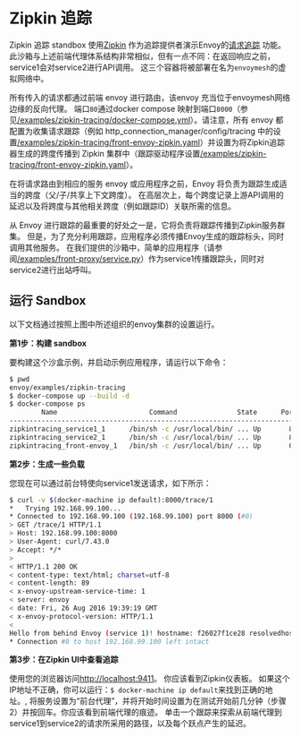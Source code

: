 # Zipkin 追踪


Zipkin 追踪 standbox 使用[Zipkin](http://zipkin.io/) 作为追踪提供者演示Envoy的[请求追踪](../../intro/arch_overview/tracing.md＃arch-overview-tracing) 功能。此沙箱与上述前端代理体系结构非常相似，但有一点不同：在返回响应之前，service1会对service2进行API调用。 这三个容器将被部署在名为`envoymesh`的虚拟网络中。

所有传入的请求都通过前端 envoy 进行路由，该envoy 充当位于envoymesh网络边缘的反向代理。 端口`80`通过docker compose 映射到端口`8000`（参见[/examples/zipkin-tracing/docker-compose.yml](https://github.com/envoyproxy/envoy/blob/master//examples/zipkin-tracing/docker-compose.yml)）。请注意，所有 envoy 都配置为收集请求跟踪（例如 http_connection_manager/config/tracing 中的设置[/examples/zipkin-tracing/front-envoy-zipkin.yaml](https://github.com/envoyproxy/envoy/blob/master//examples/zipkin-tracing/front-envoy-zipkin.yaml)）并设置为将Zipkin追踪器生成的跨度传播到 Zipkin 集群中（跟踪驱动程序设置[/examples/zipkin-tracing/front-envoy-zipkin.yaml](https://github.com/envoyproxy/envoy/blob/master//examples/zipkin-tracing/front-envoy-zipkin.yaml)）。

在将请求路由到相应的服务 envoy 或应用程序之前，Envoy 将负责为跟踪生成适当的跨度（父/子/共享上下文跨度）。 在高层次上，每个跨度记录上游API调用的延迟以及将跨度与其他相关跨度（例如跟踪ID）关联所需的信息。

从 Envoy 进行跟踪的最重要的好处之一是，它将负责将跟踪传播到Zipkin服务群集。 但是，为了充分利用跟踪，应用程序必须传播Envoy生成的跟踪标头，同时调用其他服务。 在我们提供的沙箱中，简单的应用程序（请参阅[/examples/front-proxy/service.py](https://github.com/envoyproxy/envoy/blob/master//examples/front-proxy/service.py)）作为service1传播跟踪头，同时对service2进行出站呼叫。

## 运行 Sandbox

以下文档通过按照上图中所述组织的envoy集群的设置运行。


**第1步：构建 sandbox**



要构建这个沙盒示例，并启动示例应用程序，请运行以下命令：

```bash
$ pwd
envoy/examples/zipkin-tracing
$ docker-compose up --build -d
$ docker-compose ps
        Name                       Command               State      Ports
-------------------------------------------------------------------------------------------------------------
zipkintracing_service1_1      /bin/sh -c /usr/local/bin/ ... Up       80/tcp
zipkintracing_service2_1      /bin/sh -c /usr/local/bin/ ... Up       80/tcp
zipkintracing_front-envoy_1   /bin/sh -c /usr/local/bin/ ... Up       0.0.0.0:8000->80/tcp, 0.0.0.0:8001->8001/tcp
```

**第2步：生成一些负载**


您现在可以通过前台特使向service1发送请求，如下所示：

```bash
$ curl -v $(docker-machine ip default):8000/trace/1
*   Trying 192.168.99.100...
* Connected to 192.168.99.100 (192.168.99.100) port 8000 (#0)
> GET /trace/1 HTTP/1.1
> Host: 192.168.99.100:8000
> User-Agent: curl/7.43.0
> Accept: */*
>
< HTTP/1.1 200 OK
< content-type: text/html; charset=utf-8
< content-length: 89
< x-envoy-upstream-service-time: 1
< server: envoy
< date: Fri, 26 Aug 2016 19:39:19 GMT
< x-envoy-protocol-version: HTTP/1.1
<
Hello from behind Envoy (service 1)! hostname: f26027f1ce28 resolvedhostname: 172.19.0.6
* Connection #0 to host 192.168.99.100 left intact
```

**第3步：在Zipkin UI中查看追踪**

使用您的浏览器访问<http://localhost:9411>。 你应该看到Zipkin仪表板。 如果这个IP地址不正确，你可以运行：` $ docker-machine ip default `来找到正确的地址。, 将服务设置为“前台代理”，并将开始时间设置为在测试开始前几分钟（步骤2）并按回车。你应该看到前端代理的痕迹。 单击一个跟踪来探索从前端代理到service1到service2的请求所采用的路径，以及每个跃点产生的延迟。
